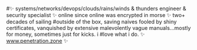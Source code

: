 #✨ systems/networks/devops/clouds/rains/winds & thunders engineer & security specialist ✨ online since online was encrypted in morse ✨ two+ decades of sailing #outside of the box, saving naives fooled by shiny certificates, vanquished by extensive malevolently vague manuals...mostly for money, sometimes just for kicks. i #love what i do. ✨ www.penetration.zone ✨

